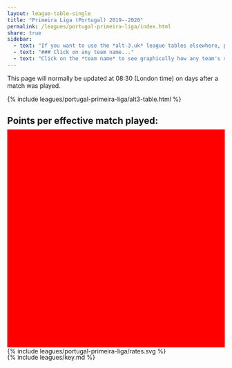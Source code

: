 ```yaml
---
layout: league-table-single
title: "Primeira Liga (Portugal) 2019--2020"
permalink: /leagues/portugal-primeira-liga/index.html
share: true
sidebar:
  - text: "If you want to use the *alt-3.uk* league tables elsewhere, please be sure to read the [License and Disclaimer](/about/license) page first."
  - text: "### Click on any team name..."
  - text: "Click on the *team name* to see graphically how any team's schedule strength evolves through the season."
---
```


This page will normally be updated at 08:30 (London time) on days after a match was played.

{% include leagues/portugal-primeira-liga/alt3-table.html %}

<style>
.svg-wrap {
    background-color:red;
    height:0;
    padding-top:100%; /* 350px/550px */
	margin-top:-10px;
    position: relative;
}

svg {
    background-color: white;
    height: 100%;
    display:block;
    width: 100%;
    position: absolute;
    top:0;
    left:0;
}
</style>

## Points per effective match played:

<div class="svg-wrap">
{% include leagues/portugal-primeira-liga/rates.svg %}
</div>

{% include leagues/key.md %}
